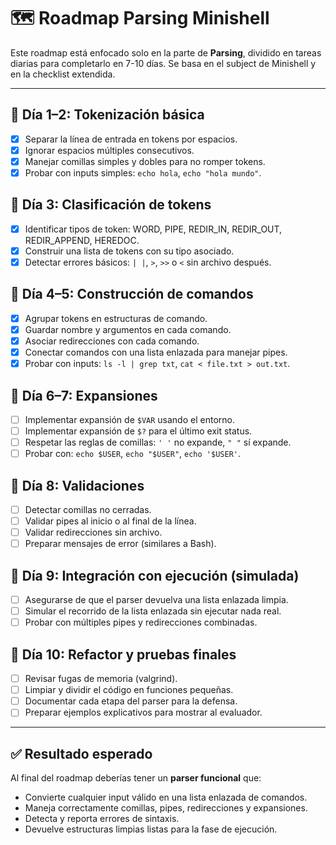 # 🗺️ Roadmap Parsing Minishell

Este roadmap está enfocado solo en la parte de **Parsing**, dividido en tareas diarias
para completarlo en 7-10 días. Se basa en el subject de Minishell y en la checklist extendida.

---

## 📅 Día 1–2: Tokenización básica
- [x] Separar la línea de entrada en tokens por espacios.
- [x] Ignorar espacios múltiples consecutivos.
- [x] Manejar comillas simples y dobles para no romper tokens.
- [x] Probar con inputs simples: `echo hola`, `echo "hola mundo"`.

## 📅 Día 3: Clasificación de tokens
- [x] Identificar tipos de token: WORD, PIPE, REDIR_IN, REDIR_OUT, REDIR_APPEND, HEREDOC.
- [x] Construir una lista de tokens con su tipo asociado.
- [x] Detectar errores básicos: `| |`, `>`, `>>` o `<` sin archivo después.

## 📅 Día 4–5: Construcción de comandos
- [x] Agrupar tokens en estructuras de comando.
- [x] Guardar nombre y argumentos en cada comando.
- [x] Asociar redirecciones con cada comando.
- [x] Conectar comandos con una lista enlazada para manejar pipes.
- [x] Probar con inputs: `ls -l | grep txt`, `cat < file.txt > out.txt`.

## 📅 Día 6–7: Expansiones
- [ ] Implementar expansión de `$VAR` usando el entorno.
- [ ] Implementar expansión de `$?` para el último exit status.
- [ ] Respetar las reglas de comillas: `' '` no expande, `" "` sí expande.
- [ ] Probar con: `echo $USER`, `echo "$USER"`, `echo '$USER'`.

## 📅 Día 8: Validaciones
- [ ] Detectar comillas no cerradas.
- [ ] Validar pipes al inicio o al final de la línea.
- [ ] Validar redirecciones sin archivo.
- [ ] Preparar mensajes de error (similares a Bash).

## 📅 Día 9: Integración con ejecución (simulada)
- [ ] Asegurarse de que el parser devuelva una lista enlazada limpia.
- [ ] Simular el recorrido de la lista enlazada sin ejecutar nada real.
- [ ] Probar con múltiples pipes y redirecciones combinadas.

## 📅 Día 10: Refactor y pruebas finales
- [ ] Revisar fugas de memoria (valgrind).
- [ ] Limpiar y dividir el código en funciones pequeñas.
- [ ] Documentar cada etapa del parser para la defensa.
- [ ] Preparar ejemplos explicativos para mostrar al evaluador.

---

## ✅ Resultado esperado
Al final del roadmap deberías tener un **parser funcional** que:
- Convierte cualquier input válido en una lista enlazada de comandos.
- Maneja correctamente comillas, pipes, redirecciones y expansiones.
- Detecta y reporta errores de sintaxis.
- Devuelve estructuras limpias listas para la fase de ejecución.
